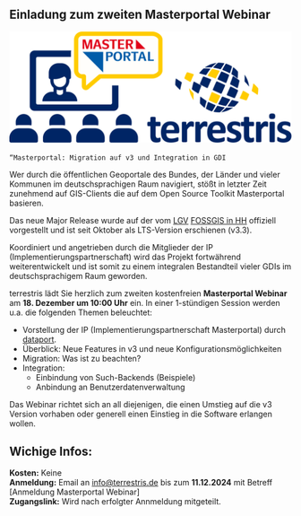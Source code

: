 ## Einladung zum zweiten Masterportal Webinar

![terrestris Webinar Logo](public/terrestris_webinar_logo.svg)

`“Masterportal: Migration auf v3 und Integration in GDI`

Wer durch die öffentlichen Geoportale des Bundes, der Länder und vieler Kommunen im deutschsprachigen Raum navigiert, stößt in letzter Zeit zunehmend auf GIS-Clients die auf dem Open Source Toolkit Masterportal basieren.

Das neue Major Release wurde auf der vom [LGV](https://www.hamburg.de/politik-und-verwaltung/behoerden/behoerde-fuer-stadtentwicklung-und-wohnen/aemter-und-landesbetrieb/landesbetrieb-geoinformation-und-vermessung) [FOSSGIS in HH](https://pretalx.com/fossgis2024/talk/R8MYNT/) offiziell vorgestellt und ist seit Oktober als LTS-Version erschienen (v3.3).

Koordiniert und angetrieben durch die Mitglieder der IP (Implementierungspartnerschaft) wird das Projekt fortwährend weiterentwickelt und ist somit zu einem integralen Bestandteil vieler GDIs im deutschsprachigem Raum geworden.

terrestris lädt Sie herzlich zum zweiten kostenfreien **Masterportal Webinar** am **18. Dezember um 10:00 Uhr** ein. In einer 1-stündigen Session werden u.a. die folgenden Themen beleuchtet:  

- Vorstellung der IP (Implementierungs­­partnerschaft Masterportal) durch [dataport](https://www.dataport.de/was-wir-bewegen/portfolio/masterportal/).
- Überblick: Neue Features in v3 und neue Konfigurationsmöglichkeiten
- Migration: Was ist zu beachten?
- Integration:
    - Einbindung von Such-Backends (Beispiele)
    - Anbindung an Benutzerdatenverwaltung

Das Webinar richtet sich an all diejenigen, die einen Umstieg auf die v3 Version vorhaben oder generell einen Einstieg in die Software erlangen wollen.

## Wichige Infos:

**Kosten:** Keine  
**Anmeldung:** Email an info@terrestris.de bis zum **11.12.2024** mit Betreff [Anmeldung Masterportal Webinar]  
**Zugangslink:** Wird nach erfolgter Annmeldung mitgeteilt.
